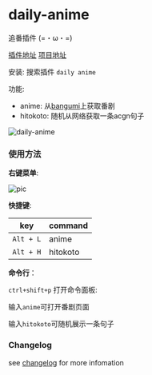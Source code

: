# daily-anime 

追番插件 (=・ω・=)

[插件地址](https://marketplace.visualstudio.com/items?itemName=deepred.daily-anime) [项目地址](https://github.com/deepred5/daily-anime)


安装: 搜索插件 `daily anime`

功能:
* anime: 从[bangumi](https://bgm.tv/)上获取番剧
* hitokoto: 随机从网络获取一条acgn句子

![daily-anime](https://i.loli.net/2019/02/20/5c6cec88e2d41.png)

### 使用方法

**右键菜单**:

![pic](https://i.loli.net/2019/02/28/5c775739a1408.png)

**快捷键**:

|key|command|
|------|------|
|`Alt + L`|anime|
|`Alt + H`|hitokoto|

**命令行**：

`ctrl+shift+p` 打开命令面板:

输入`anime`可打开番剧页面

输入`hitokoto`可随机展示一条句子

### Changelog
see [changelog](https://github.com/deepred5/daily-anime/releases) for more infomation
